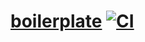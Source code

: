 # [boilerplate](https://github.com/rusty-cluster/styleguide/blob/main/js/vue) [![CI](https://github.com/rusty-claster/vue-boilerplate/actions/workflows/ci.yml/badge.svg)](https://github.com/rusty-claster/vue-boilerplate/actions/workflows/ci.yml)
